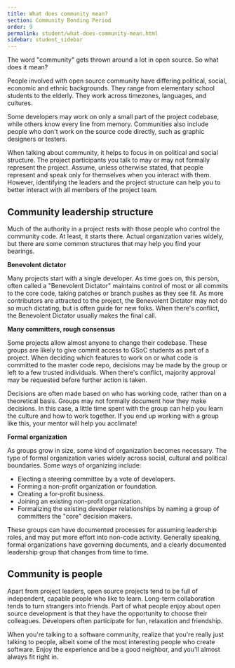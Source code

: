 ```yaml
---
title: What does community mean?
section: Community Bonding Period
order: 9
permalink: student/what-does-community-mean.html
sidebar: student_sidebar
---
```


The word "community" gets thrown around a lot in open source. So what does it mean?

People involved with open source community have differing political, social, economic and ethnic backgrounds. They range from elementary school students to the elderly. They work across timezones, languages, and cultures.

Some developers may work on only a small part of the project codebase, while others know every line from memory. Communities also include people who don't work on the source code directly, such as graphic designers or testers.

When talking about community, it helps to focus in on political and social structure. The project participants you talk to may or may not formally represent the project. Assume, unless otherwise stated, that people represent and speak only for themselves when you interact with them. However, identifying the leaders and the project structure can help you to better interact with all members of the project team.

## Community leadership structure

Much of the authority in a project rests with those people who control the community code. At least, it starts there. Actual organization varies widely, but there are some common structures that may help you find your bearings.

**Benevolent dictator**

Many projects start with a single developer. As time goes on, this person, often called a "Benevolent Dictator" maintains control of most or all commits to the core code, taking patches or branch pushes as they see fit. As more contributors are attracted to the project, the Benevolent Dictator may not do so much dictating, but is often guide for new folks. When there's conflict, the Benevolent Dictator usually makes the final call.

**Many committers, rough consensus**

Some projects allow almost anyone to change their codebase. These groups are likely to give commit access to GSoC students as part of a project. When deciding which features to work on or what code is committed to the master code repo, decisions may be made by the group or left to a few trusted individuals. When there's conflict, majority approval may be requested before further action is taken.

Decisions are often made based on who has working code, rather than on a theoretical basis. Groups may not formally document how they make decisions. In this case, a little time spent with the group can help you learn the culture and how to work together. If you end up working with a group like this, your mentor will help you acclimate!

**Formal organization**

As groups grow in size, some kind of organization becomes necessary. The type of formal organization varies widely across social, cultural and political boundaries.  Some ways of organizing include:

* Electing a steering committee by a vote of developers.
* Forming a non-profit organization or foundation.
* Creating a for-profit business.
* Joining an existing non-profit organization.
* Formalizing the existing developer relationships by naming a group of committers the "core" decision makers.

These groups can have documented processes for assuming leadership roles, and may put more effort into non-code activity. Generally speaking, formal organizations have governing documents, and a clearly documented leadership group that changes from time to time.

## Community is people

Apart from project leaders, open source projects tend to be full of independent, capable people who like to learn. Long-term collaboration tends to turn strangers into friends. Part of what people enjoy about open source development is that they have the opportunity to choose their colleagues. Developers often participate for fun, relaxation and friendship.

When you're talking to a software community, realize that you're really just talking to people, albeit some of the most interesting people who create software. Enjoy the experience and be a good neighbor, and you'll almost always fit right in.
